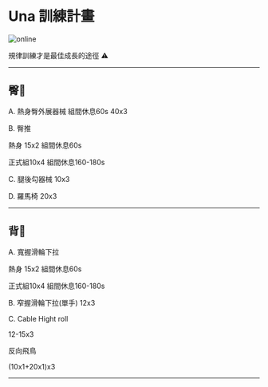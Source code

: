 <!DOCTYPE html>
<html>
<head>
  <meta charset="UTF-8">
</head>
<body>
  <h1>Una 訓練計畫</h1>
  <img src="https://custom-images.strikinglycdn.com/res/hrscywv4p/image/upload/c_limit,fl_lossy,h_600,w_800,f_auto,q_auto/6854615/492705_919805.jpeg" alt="online">
  <p>規律訓練才是最佳成長的途徑 ⚠️</p>
  <hr>
  <h2>臀🍑</h2>
  <p>A. 熱身臀外展器械 組間休息60s 40x3</p>
  <p>B. 臀推</p>
  <p>熱身 15x2 組間休息60s</p>
  <p>正式組10x4 組間休息160-180s</p>
  <p>C. 腿後勾器械 10x3</p>
  <p>D. 羅馬椅 20x3</p>
  <hr>
  <h2>背🐚</h2>
  <p>A. 寬握滑輪下拉</p>
  <p>熱身 15x2 組間休息60s</p>
  <p>正式組10x4 組間休息160-180s</p>
  <p>B. 窄握滑輪下拉(單手) 12x3</p>
  <p>C. Cable Hight roll</p>
  <p>12-15x3</p>
  <p>反向飛鳥</p>
  <p>(10x1+20x1)x3</p>
  <hr>
</body>
</html>
